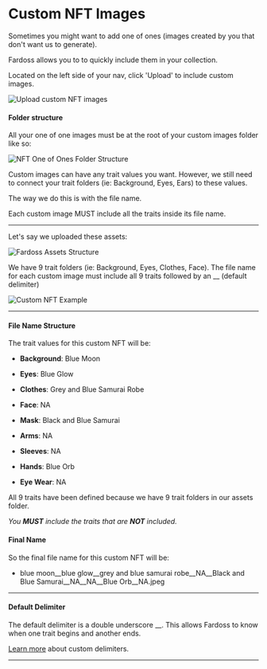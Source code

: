# Custom NFT Images

Sometimes you might want to add one of ones (images created by you that don't want us to generate).

Fardoss allows you to to quickly include them in your collection.

Located on the left side of your nav, click 'Upload' to include custom images.

![Upload custom NFT images](https://s3.amazonaws.com/cdn.fardoss.com/docs_content/Custom%20Images%20Box.png)

#### Folder structure

All your one of one images must be at the root of your custom images folder like so:

![NFT One of Ones Folder Structure](https://s3.amazonaws.com/cdn.fardoss.com/docs_content/Custom%20Folder%20Structure.png)

Custom images can have any trait values you want. However, we still need to connect your trait folders (ie: Background, Eyes, Ears) to these values.

The way we do this is with the file name.

Each custom image MUST include all the traits inside its file name.

---

Let's say we uploaded these assets:

![Fardoss Assets Structure](https://s3.amazonaws.com/cdn.fardoss.com/docs_content/Assets%20Layout.png)

We have 9 trait folders (ie: Background, Eyes, Clothes, Face). The file name for each custom image must include all 9 traits followed by an __ (default delimiter)

![Custom NFT Example](https://s3.amazonaws.com/cdn.fardoss.com/docs_content/custom_image_one.jpeg)

---

#### File Name Structure

The trait values for this custom NFT will be:

- **Background**: Blue Moon

- **Eyes**: Blue Glow

- **Clothes**: Grey and Blue Samurai Robe

- **Face**: NA

- **Mask**: Black and Blue Samurai

- **Arms**: NA

- **Sleeves**: NA

- **Hands**: Blue Orb

- **Eye Wear**: NA

All 9 traits have been defined because we have 9 trait folders in our assets folder.

*You **MUST** include the traits that are **NOT** included.*

#### Final Name

So the final file name for this custom NFT will be:

- blue moon__blue glow__grey and blue samurai robe__NA__Black and Blue Samurai__NA__NA__Blue Orb__NA.jpeg

---

#### Default Delimiter

The default delimiter is a double underscore __. This allows Fardoss to know when one trait begins and another ends.

[Learn more](https://fardoss.com/docs/custom-nft-images/delimiter) about custom delimiters.

---
